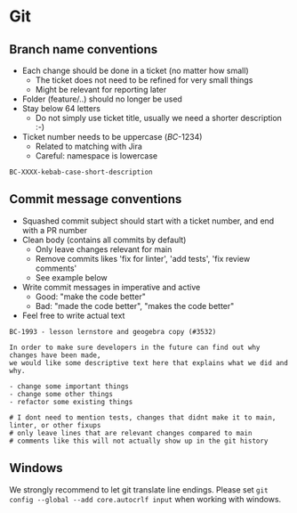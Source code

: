 # Git
## Branch name conventions

- Each change should be done in a ticket (no matter how small)
    - The ticket does not need to be refined for very small things
    - Might be relevant for reporting later
- Folder (feature/..) should no longer be used
- Stay below 64 letters
    - Do not simply use ticket title, usually we need a shorter description :-)
- Ticket number needs to be uppercase (*BC*-1234)
    - Related to matching with Jira
    - Careful: namespace is lowercase

```
BC-XXXX-kebab-case-short-description
```

## Commit message conventions

- Squashed commit subject should start with a ticket number, and end with a PR number
- Clean body (contains all commits by default)
    - Only leave changes relevant for main
    - Remove commits likes 'fix for linter', 'add tests', 'fix review comments'
    - See example below
- Write commit messages in imperative and active
    - Good: "make the code better"
    - Bad: "made the code better", "makes the code better"
- Feel free to write actual text

```
BC-1993 - lesson lernstore and geogebra copy (#3532)
 
In order to make sure developers in the future can find out why changes have been made,
we would like some descriptive text here that explains what we did and why.
 
- change some important things
- change some other things
- refactor some existing things
 
# I dont need to mention tests, changes that didnt make it to main, linter, or other fixups
# only leave lines that are relevant changes compared to main
# comments like this will not actually show up in the git history
```

## Windows

We strongly recommend to let git translate line endings. Please set `git config --global --add core.autocrlf input` when working with windows.
